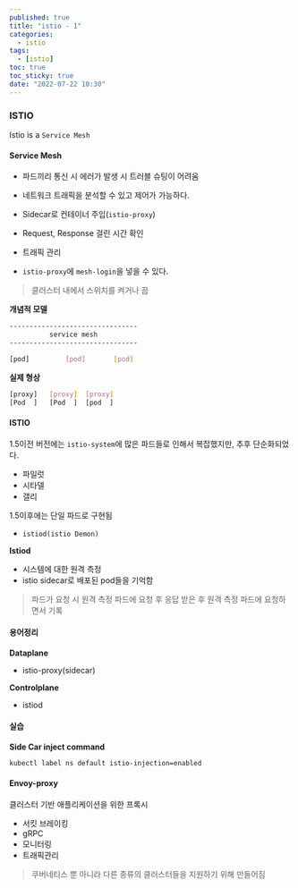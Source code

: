 ```yaml
---
published: true
title: "istio - 1"
categories:
  - istio
tags:
  - [istio]
toc: true
toc_sticky: true
date: "2022-07-22 10:30"
---
```


### ISTIO

Istio is a `Service Mesh`

#### Service Mesh

* 파드끼리 통신 시 에러가 발생 시 트러블 슈팅이 어려움

* 네트워크 트래픽을 분석할 수 있고 제어가 가능하다.
* Sidecar로 컨테이너 주입(`istio-proxy`)

* Request, Response 걸린 시간 확인
* 트래픽 관리
* `istio-proxy`에 `mesh-login`을 넣을 수 있다.

> 클러스터 내에서 스위치를 켜거나 끔

**개념적 모델**

```bash
--------------------------------
          service mesh
--------------------------------

[pod]         [pod]       [pod]
```

**실제 형상**

```bash
[proxy]   [proxy]  [proxy]
[Pod  ]   [Pod  ]  [pod  ]
```

#### ISTIO

1.5이전 버전에는 `istio-system`에 많은 파드들로 인해서 복잡했지만, 추후 단순화되었다.

* 파일럿
* 시타델
* 갤리

1.5이후에는 단일 파드로 구현됨

* `istiod(istio Demon)`

**Istiod**

* 시스템에 대한 원격 측정
* istio sidecar로 배포된 pod들을 기억함

> 파드가 요청 시 원격 측정 파드에 요청 후 응답 받은 후 원격 측정 파드에 요청하면서 기록

#### 용어정리

**Dataplane**

* istio-proxy(sidecar)

**Controlplane**

* istiod

#### 실습

**Side Car inject command**

```bash
kubectl label ns default istio-injection=enabled
```

#### Envoy-proxy

클러스터 기반 애플리케이션을 위한 프록시

* 서킷 브레이킹
* gRPC
* 모니터링
* 트래픽관리

> 쿠버네티스 뿐 아니라 다른 종류의 클러스터들을 지원하기 위해 만들어짐
